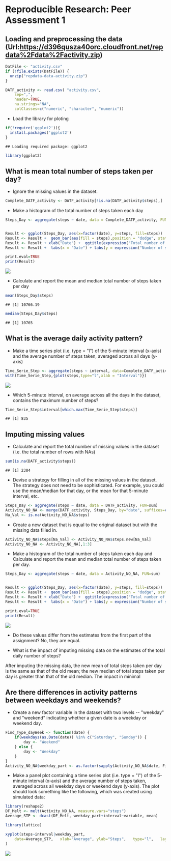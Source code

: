 # Reproducible Research: Peer Assessment 1


## Loading and preprocessing the data (Url:https://d396qusza40orc.cloudfront.net/repdata%2Fdata%2Factivity.zip)

```r
DatFile <- "activity.csv"
if (!file.exists(DatFile)) { 
  unzip("repdata-data-activity.zip") 
}

DATF_activity <- read.csv( "activity.csv",
    sep=",",
    header=TRUE,
    na.strings="NA",
    colClasses=c("numeric", "character", "numeric"))
```

- Load the library for ploting

```r
if(!require('ggplot2')){
  install.packages('ggplot2')
}
```

```
## Loading required package: ggplot2
```

```r
library(ggplot2)
```

## What is mean total number of steps taken per day?

- Ignore the missing values in the dataset.
 

```r
Complete_DATF_activity <- DATF_activity[!is.na(DATF_activity$steps),]
```

- Make a histogram of the total number of steps taken each day

```r
Steps_Day <- aggregate(steps ~ date, data = Complete_DATF_activity, FUN=sum)


Result <- ggplot(Steps_Day, aes(x=factor(date), y=steps, fill=steps))
Result <- Result +  geom_bar(aes(fill = steps),position = "dodge", stat="identity")
Result <- Result + xlab("Date") +  ggtitle(expression("Total number of steps taken each day"))
Result <- Result +  labs(x = "Date") + labs(y = expression("Number of steps")) + theme_bw() 

print.eval=TRUE
print(Result)
```

![](PA1_template_files/figure-html/unnamed-chunk-4-1.png) 

- Calculate and report the mean and median total number of steps taken per day

```r
mean(Steps_Day$steps)
```

```
## [1] 10766.19
```

```r
median(Steps_Day$steps) 
```

```
## [1] 10765
```



## What is the average daily activity pattern?

- Make a time series plot (i.e. type = "l") of the 5-minute interval (x-axis) and the average number of steps taken, averaged across all days (y-axis)

```r
Time_Serie_Step <- aggregate(steps ~ interval, data=Complete_DATF_activity, FUN=mean)
with(Time_Serie_Step,{plot(steps,type="l",xlab = "Interval")})
```

![](PA1_template_files/figure-html/unnamed-chunk-6-1.png) 

- Which 5-minute interval, on average across all the days in the dataset, contains the maximum number of steps?

```r
Time_Serie_Step$interval[which.max(Time_Serie_Step$steps)]
```

```
## [1] 835
```




## Imputing missing values

- Calculate and report the total number of missing values in the dataset (i.e. the total number of rows with NAs)

```r
sum(is.na(DATF_activity$steps))
```

```
## [1] 2304
```

- Devise a strategy for filling in all of the missing values in the dataset. The strategy does not need to be sophisticated. For example, you could use the mean/median for that day, or the mean for that 5-minute interval, etc.


```r
Steps_Day <- aggregate(steps ~ date, data = DATF_activity, FUN=sum)
Activity_NO_NA <- merge(DATF_activity, Steps_Day, by="date", suffixes=c("","FILL"))
Na_Val <- is.na(Activity_NO_NA$steps)
```

- Create a new dataset that is equal to the original dataset but with the missing data filled in.

```r
Activity_NO_NA$steps[Na_Val] <- Activity_NO_NA$steps.new[Na_Val]
Activity_NO_NA <- Activity_NO_NA[,1:3]
```

- Make a histogram of the total number of steps taken each day and Calculate and report the mean and median total number of steps taken per day. 


```r
Steps_Day <- aggregate(steps ~ date, data = Activity_NO_NA, FUN=sum)


Result <- ggplot(Steps_Day, aes(x=factor(date), y=steps, fill=steps))
Result <- Result +  geom_bar(aes(fill = steps),position = "dodge", stat="identity")
Result <- Result + xlab("Date") +  ggtitle(expression("Total number of steps taken each day"))
Result <- Result +  labs(x = "Date") + labs(y = expression("Number of steps")) + theme_bw() 

print.eval=TRUE
print(Result)
```

![](PA1_template_files/figure-html/unnamed-chunk-11-1.png) 

- Do these values differ from the estimates from the first part of the assignment? 
No, they are equal.

- What is the impact of imputing missing data on the estimates of the total daily number of steps?

After imputing the missing data, the new mean of total steps taken per day is the same as that of the old mean; the new median of total steps taken per day is greater than that of the old median. The impact in minimal

## Are there differences in activity patterns between weekdays and weekends?

- Create a new factor variable in the dataset with two levels -- "weekday" and "weekend" indicating whether a given date is a weekday or weekend day.


```r
Find_Type_dayWeek <- function(date) {
	if(weekdays(as.Date(date)) %in% c("Saturday", "Sunday")) {
		day <- "Weekend"
	} else {
		day <- "Weekday"
	}
}
Activity_NO_NA$weekday_part <- as.factor(sapply(Activity_NO_NA$date, Find_Type_dayWeek))
```

- Make a panel plot containing a time series plot (i.e. type = "l") of the 5-minute interval (x-axis) and the average number of steps taken, averaged across all weekday days or weekend days (y-axis). The plot should look something like the following, which was created using simulated data:

```r
library(reshape2)
DF_Melt <- melt(Activity_NO_NA, measure.vars="steps")
Average_STP <- dcast(DF_Melt, weekday_part+interval~variable, mean)

library(lattice)

xyplot(steps~interval|weekday_part,
	data=Average_STP,	xlab="Average",	ylab="Steps",	type="l",	layout=c(1,2)
)
```

![](PA1_template_files/figure-html/unnamed-chunk-13-1.png) 
